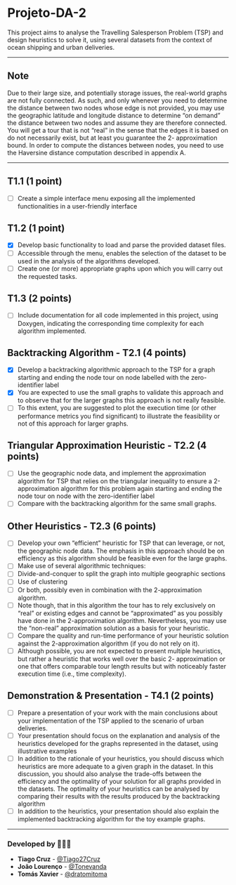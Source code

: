 # Projeto-DA-2

This project aims to analyse the Travelling Salesperson Problem (TSP) and design heuristics to solve it, using several datasets from the context of ocean shipping and urban deliveries. 

---------------

## Note
Due to their large size, and potentially storage issues, the real-world graphs are not fully connected.
As such, and only whenever you need to determine the distance between two nodes whose edge is not
provided, you may use the geographic latitude and longitude distance to determine “on demand” the distance between two nodes and assume they are therefore connected. You will get a tour that is not “real”
in the sense that the edges it is based on do not necessarily exist, but at least you guarantee the 2-
approximation bound. In order to compute the distances between nodes, you need to use the Haversine
distance computation described in appendix A.

-----------------------

## T1.1 (1 point)
- [ ] Create a simple interface menu exposing all the implemented functionalities in a user-friendly interface 

## T1.2 (1 point)
- [x] Develop basic functionality to load and parse the provided dataset files.
- [ ] Accessible through the menu, enables the selection of the dataset to be used in the analysis 
of the algorithms developed.
- [ ] Create one (or more) appropriate graphs upon which you will carry out the requested tasks.

## T1.3 (2 points)
- [ ] Include documentation for all code implemented in this project, using Doxygen, indicating the corresponding time complexity for each algorithm implemented.

## Backtracking Algorithm - T2.1 (4 points)
- [x] Develop a backtracking algorithmic approach to the TSP for a graph starting and ending the node tour on node labelled with the zero-identifier label
- [x] You are expected to use the small graphs to validate this approach and to observe that for the larger graphs this approach is not really feasible.
- [ ] To this extent, you are suggested to plot the execution time (or other performance metrics you find significant) to illustrate the feasibility or not of this approach for larger graphs.

## Triangular Approximation Heuristic - T2.2 (4 points)
- [ ] Use the geographic node data, and implement the approximation algorithm for TSP that relies on the triangular inequality to ensure a 2-approximation algorithm for this problem again starting and ending the node tour on node with the zero-identifier label
- [ ] Compare with the backtracking algorithm for the same small graphs.

## Other Heuristics - T2.3 (6 points)
- [ ] Develop your own “efficient” heuristic for TSP that can leverage, or not, the geographic node data.  The emphasis in this approach should be on efficiency as this algorithm should be feasible even for the large graphs.
- [ ] Make use of several algorithmic techniques:
- [ ] Divide-and-conquer to split the graph into multiple geographic sections
- [ ] Use of clustering
- [ ] Or both, possibly even in combination with the 2-approximation algorithm.
- [ ] Note though, that in this algorithm the tour has to rely exclusively on “real” or existing edges and cannot be “approximated” as you possibly have done in the 2-approximation algorithm. Nevertheless, you may use the “non-real” approximation solution as a basis for your heuristic.
- [ ] Compare the quality and run-time performance of your heuristic solution against the 2-approximation algorithm (if you do not rely on it).
- [ ] Although possible, you are not expected to present multiple heuristics, but rather a heuristic that works well over the basic 2- approximation or one that offers comparable tour length results but with noticeably faster execution time (i.e., time complexity).

## Demonstration & Presentation - T4.1 (2 points)
- [ ] Prepare a presentation of your work with the main conclusions about your implementation of the TSP applied to the scenario of urban deliveries.
- [ ] Your presentation should focus on the explanation and analysis of the heuristics developed for the graphs represented in the dataset, using illustrative examples
- [ ] In addition to the rationale of your heuristics, you should discuss which heuristics are more adequate to a given graph in the dataset. In this discussion, you should also analyse the trade-offs between the efficiency and the optimality of your solution for all graphs provided in the datasets. The optimality of your heuristics can be analysed by comparing their results with the results produced by the backtracking algorithm
- [ ] In addition to the heuristics, your presentation should also explain the implemented backtracking algorithm for the toy example graphs.

------

### Developed by 🧑🏻‍💻

- **Tiago Cruz** - [@Tiago27Cruz](https://www.github.com/Tiago27Cruz)
- **João Lourenço** - [@Tonevanda](https://www.github.com/Tonevanda)
- **Tomás Xavier** - [@dratomitoma](https://www.github.com/dratomitoma)
